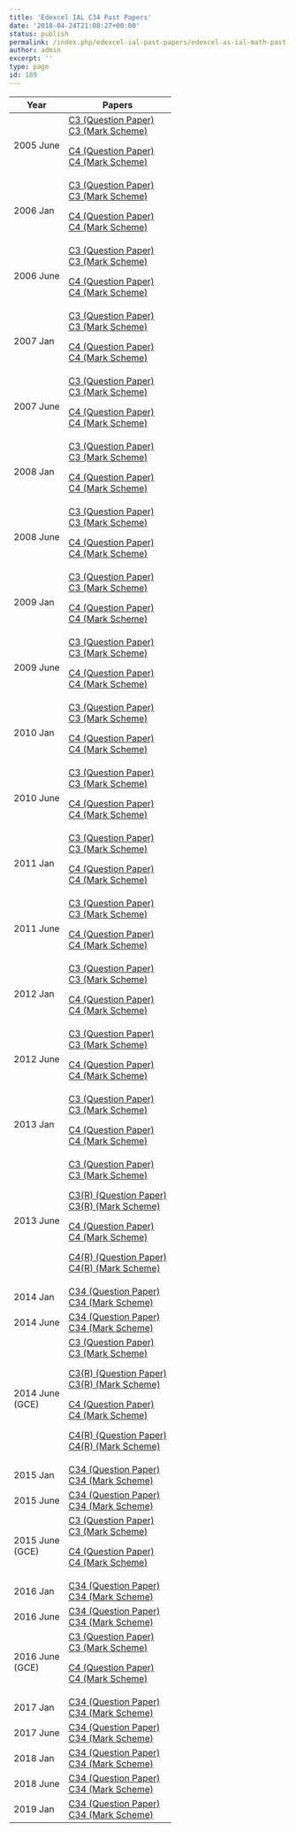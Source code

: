 ```yaml
---
title: 'Edexcel IAL C34 Past Papers'
date: '2018-04-24T21:08:27+00:00'
status: publish
permalink: /index.php/edexcel-ial-past-papers/edexcel-as-ial-math-past-papers/edexcel-ial-c34-past-papers
author: admin
excerpt: ''
type: page
id: 189
---
```


<table class="table table-pastpapers">
  <thead>
  <tr>
    <th>Year</th>
    <th>Papers</th>
  </tr>
</thead>
  <tbody>
  <tr>
    <td>2005 June</td>
    <td>
      <a href="https://www.dropbox.com/s/y1qctl2rch430kw/June%202005%20QP%20-%20C3%20Edexcel.pdf?dl=1">C3 (Question Paper)</a><br/>
      <a href="https://www.dropbox.com/s/90fx9c4jr82aryj/June%202005%20MS%20-%20C3%20Edexcel.pdf?dl=1">C3 (Mark Scheme)</a>
      <p>
      <a href="https://www.dropbox.com/s/sveajooxirlvczv/June%202005%20QP%20-%20C4%20Edexcel.pdf?dl=1">C4 (Question Paper)</a><br/>
      <a href="https://www.dropbox.com/s/06xwqmsbv51g9vq/June%202005%20MS%20-%20C4%20Edexcel.pdf?dl=1">C4 (Mark Scheme)</a></p>
    </td>
  </tr>
  <tr>
    <td>2006 Jan</td>
    <td>
      <a href="https://www.dropbox.com/s/1rpby884j1nbu7e/January%202006%20QP%20-%20C3%20Edexcel.pdf?dl=1">C3 (Question Paper)</a><br/>
      <a href="https://www.dropbox.com/s/0m1bs7xr6w8uvwn/January%202006%20MS%20-%20C3%20Edexcel.pdf?dl=1">C3 (Mark Scheme)</a>
      <p>
      <a href="https://www.dropbox.com/s/lx404mmjmf78ym4/January%202006%20QP%20-%20C4%20Edexcel.pdf?dl=1">C4 (Question Paper)</a><br/>
      <a href="https://www.dropbox.com/s/5b9g417ef31wm12/January%202006%20MS%20-%20C4%20Edexcel.pdf?dl=1">C4 (Mark Scheme)</a></p>
    </td>
  </tr>
  <tr>
    <td>2006 June</td>
    <td>
      <a href="https://www.dropbox.com/s/q6g8v4t53rhmaqe/June%202006%20QP%20-%20C3%20Edexcel.pdf?dl=1">C3 (Question Paper)</a><br/>
      <a href="https://www.dropbox.com/s/uegjst0kl2oa807/June%202006%20MS%20-%20C3%20Edexcel.pdf?dl=1">C3 (Mark Scheme)</a>
      <p>
      <a href="https://www.dropbox.com/s/pp4firaikqxp9wo/June%202006%20QP%20-%20C4%20Edexcel.pdf?dl=1">C4 (Question Paper)</a><br/>
      <a href="https://www.dropbox.com/s/uf48krtp8tug9oy/June%202006%20MS%20-%20C4%20Edexcel.pdf?dl=1">C4 (Mark Scheme)</a></p>
    </td>
  </tr>
  <tr>
    <td>2007 Jan</td>
    <td>
      <a href="https://www.dropbox.com/s/zzfmb0g9545do4m/January%202007%20QP%20-%20C3%20Edexcel.pdf?dl=1">C3 (Question Paper)</a><br/>
      <a href="https://www.dropbox.com/s/6zw3yl6evdgx6t4/January%202007%20MS%20-%20C3%20Edexcel.pdf?dl=1">C3 (Mark Scheme)</a>
      <p>
      <a href="https://www.dropbox.com/s/dfvf9leub48z6n1/January%202007%20QP%20-%20C4%20Edexcel.pdf?dl=1">C4 (Question Paper)</a><br/>
      <a href="https://www.dropbox.com/s/msssdwlyjc13mal/January%202007%20MS%20-%20C4%20Edexcel.pdf?dl=1">C4 (Mark Scheme)</a></p>
    </td>
  </tr>
  <tr>
    <td>2007 June</td>
    <td>
      <a href="https://www.dropbox.com/s/vb1h8buibrox2nz/June%202007%20QP%20-%20C3%20Edexcel.pdf?dl=1">C3 (Question Paper)</a><br/>
      <a href="https://www.dropbox.com/s/qtuztk2vxct0pe0/June%202007%20MS%20-%20C3%20Edexcel.pdf?dl=1">C3 (Mark Scheme)</a>
      <p>
      <a href="https://www.dropbox.com/s/8mx4sjmifmuvj69/June%202007%20QP%20-%20C4%20Edexcel.pdf?dl=1">C4 (Question Paper)</a><br/>
      <a href="https://www.dropbox.com/s/2il3il5vlxb2o4m/June%202007%20MS%20-%20C4%20Edexcel.pdf?dl=1">C4 (Mark Scheme)</a></p>
    </td>
  </tr>
  <tr>
    <td>2008 Jan</td>
    <td>
      <a href="https://www.dropbox.com/s/46cby2oz5onngne/January%202008%20QP%20-%20C3%20Edexcel.pdf?dl=1">C3 (Question Paper)</a><br/>
      <a href="https://www.dropbox.com/s/ct5g7tttw6xa2pi/January%202008%20MS%20-%20C3%20Edexcel.pdf?dl=1">C3 (Mark Scheme)</a>
      <p>
      <a href="https://www.dropbox.com/s/5359a8qtscpzrzu/January%202008%20QP%20-%20C4%20Edexcel.pdf?dl=1">C4 (Question Paper)</a><br/>
      <a href="https://www.dropbox.com/s/4t7wqk2e57u66pr/January%202008%20MS%20-%20C4%20Edexcel.pdf?dl=1">C4 (Mark Scheme)</a></p>
    </td>
  </tr>
  <tr>
    <td>2008 June</td>
    <td>
      <a href="https://www.dropbox.com/s/qc33mfv9dm6dcgr/June%202008%20QP%20-%20C3%20Edexcel.pdf?dl=1">C3 (Question Paper)</a><br/>
      <a href="https://www.dropbox.com/s/4ny2qtwarkxcdy3/June%202008%20MS%20-%20C3%20Edexcel.pdf?dl=1">C3 (Mark Scheme)</a>
      <p>
      <a href="https://www.dropbox.com/s/nv11fiuavafngvz/June%202008%20QP%20-%20C4%20Edexcel.pdf?dl=1">C4 (Question Paper)</a><br/>
      <a href="https://www.dropbox.com/s/8eege7xczfc52dy/June%202008%20MS%20-%20C4%20Edexcel.pdf?dl=1">C4 (Mark Scheme)</a></p>
    </td>
  </tr>
  <tr>
    <td>2009 Jan</td>
    <td>
      <a href="https://www.dropbox.com/s/4f5cob8162uaz9r/January%202009%20QP%20-%20C3%20Edexcel.pdf?dl=1">C3 (Question Paper)</a><br/>
      <a href="https://www.dropbox.com/s/60pgkgr9bicdana/January%202009%20MS%20-%20C3%20Edexcel.pdf?dl=1">C3 (Mark Scheme)</a>
      <p>
      <a href="https://www.dropbox.com/s/f38sp6nwf99h1zz/January%202009%20QP%20-%20C4%20Edexcel.pdf?dl=1">C4 (Question Paper)</a><br/>
      <a href="https://www.dropbox.com/s/73kxisc7u7sjj0b/January%202009%20MS%20-%20C4%20Edexcel.pdf?dl=1">C4 (Mark Scheme)</a></p>
    </td>
  </tr>
  <tr>
    <td>2009 June</td>
    <td>
      <a href="https://www.dropbox.com/s/ywguuvzkc8gdlwf/June%202009%20QP%20-%20C3%20Edexcel.pdf?dl=1">C3 (Question Paper)</a><br/>
      <a href="https://www.dropbox.com/s/7pgao7obkxpdt5z/June%202009%20MS%20-%20C3%20Edexcel.pdf?dl=1">C3 (Mark Scheme)</a>
      <p>
      <a href="https://www.dropbox.com/s/3cxu5qmkefd0xun/June%202009%20QP%20-%20C4%20Edexcel.pdf?dl=1">C4 (Question Paper)</a><br/>
      <a href="https://www.dropbox.com/s/x16wkug0z5zvqks/June%202009%20MS%20-%20C4%20Edexcel.pdf?dl=1">C4 (Mark Scheme)</a></p>
    </td>
  </tr>
  <tr>
    <td>2010 Jan</td>
    <td>
      <a href="https://www.dropbox.com/s/8uhn3rio0do95ga/January%202010%20QP%20-%20C3%20Edexcel.pdf?dl=1">C3 (Question Paper)</a><br/>
      <a href="https://www.dropbox.com/s/m1cv6o6khlia2ys/January%202010%20MS%20-%20C3%20Edexcel.pdf?dl=1">C3 (Mark Scheme)</a>
      <p>
      <a href="https://www.dropbox.com/s/xw54bdq5zvl97cl/January%202010%20QP%20-%20C4%20Edexcel.pdf?dl=1">C4 (Question Paper)</a><br/>
      <a href="https://www.dropbox.com/s/q676sv8bwfcwg05/January%202010%20MS%20-%20C4%20Edexcel.pdf?dl=1">C4 (Mark Scheme)</a></p>
    </td>
  </tr>
  <tr>
    <td>2010 June</td>
    <td>
      <a href="https://www.dropbox.com/s/uwh3wzzww570lun/June%202010%20QP%20-%20C3%20Edexcel.pdf?dl=1">C3 (Question Paper)</a><br/>
      <a href="https://www.dropbox.com/s/1aqg2m5yvtm7ept/June%202010%20MS%20-%20C3%20Edexcel.pdf?dl=1">C3 (Mark Scheme)</a>
      <p>
      <a href="https://www.dropbox.com/s/qxloy7mgnfc0gg9/June%202010%20QP%20-%20C4%20Edexcel.pdf?dl=1">C4 (Question Paper)</a><br/>
      <a href="https://www.dropbox.com/s/1qymnrx0p5fq8jw/June%202010%20MS%20-%20C4%20Edexcel.pdf?dl=1">C4 (Mark Scheme)</a></p>
    </td>
  </tr>
  <tr>
    <td>2011 Jan</td>
    <td>
      <a href="https://www.dropbox.com/s/8sf17l322opcndu/January%202011%20QP%20-%20C3%20Edexcel.pdf?dl=1">C3 (Question Paper)</a><br/>
      <a href="https://www.dropbox.com/s/vtbuztgi2rdtwum/January%202011%20MS%20-%20C3%20Edexcel.pdf?dl=1">C3 (Mark Scheme)</a>
      <p>
      <a href="https://www.dropbox.com/s/1avge7mvu8klqdl/January%202011%20QP%20-%20C4%20Edexcel.pdf?dl=1">C4 (Question Paper)</a><br/>
      <a href="https://www.dropbox.com/s/wwkjb3e7ll2exf6/January%202011%20MS%20-%20C4%20Edexcel.pdf?dl=1">C4 (Mark Scheme)</a></p>
    </td>
  </tr>
  <tr>
    <td>2011 June</td>
    <td>
      <a href="https://www.dropbox.com/s/2casz1oxs4rqn4v/June%202011%20QP%20-%20C3%20Edexcel.pdf?dl=1">C3 (Question Paper)</a><br/>
      <a href="https://www.dropbox.com/s/6ss5t2kj7govxem/June%202011%20MS%20-%20C3%20Edexcel.pdf?dl=1">C3 (Mark Scheme)</a>
      <p>
      <a href="https://www.dropbox.com/s/clki4y3e6n41jjz/June%202011%20QP%20-%20C4%20Edexcel.pdf?dl=1">C4 (Question Paper)</a><br/>
      <a href="https://www.dropbox.com/s/lwlceu2ggasyvmn/June%202011%20MS%20-%20C4%20Edexcel.pdf?dl=1">C4 (Mark Scheme)</a></p>
    </td>
  </tr>
  <tr>
    <td>2012 Jan</td>
    <td>
      <a href="https://www.dropbox.com/s/xyazsoliwe4tt59/January%202012%20QP%20-%20C3%20Edexcel.pdf?dl=1">C3 (Question Paper)</a><br/>
      <a href="https://www.dropbox.com/s/wr097z4g1pr6ui5/January%202012%20MS%20-%20C3%20Edexcel.pdf?dl=1">C3 (Mark Scheme)</a>
      <p>
      <a href="https://www.dropbox.com/s/yv1r9kjarg1srpg/January%202012%20QP%20-%20C4%20Edexcel.pdf?dl=1">C4 (Question Paper)</a><br/>
      <a href="https://www.dropbox.com/s/1cezsr011s33dy0/January%202012%20MS%20-%20C4%20Edexcel.pdf?dl=1">C4 (Mark Scheme)</a></p>
    </td>
  </tr>
  <tr>
    <td>2012 June</td>
    <td>
      <a href="https://www.dropbox.com/s/75lmr1qy6kb1z8c/June%202012%20QP%20-%20C3%20Edexcel.pdf?dl=1">C3 (Question Paper)</a><br/>
      <a href="https://www.dropbox.com/s/t9i1527yexcvmym/June%202012%20MS%20-%20C3%20Edexcel.pdf?dl=1">C3 (Mark Scheme)</a>
      <p>
      <a href="https://www.dropbox.com/s/jnkssn53ljc2fqy/June%202012%20QP%20-%20C4%20Edexcel.pdf?dl=1">C4 (Question Paper)</a><br/>
      <a href="https://www.dropbox.com/s/aarblipl5zksxrx/June%202012%20MS%20-%20C4%20Edexcel.pdf?dl=1">C4 (Mark Scheme)</a></p>
    </td>
  </tr>
  <tr>
    <td>2013 Jan</td>
    <td>
      <a href="https://www.dropbox.com/s/0fufe34d5tzaiki/January%202013%20QP%20-%20C3%20Edexcel.pdf?dl=1">C3 (Question Paper)</a><br/>
      <a href="https://www.dropbox.com/s/uxmik62t72l1gdv/January%202013%20MS%20-%20C3%20Edexcel.pdf?dl=1">C3 (Mark Scheme)</a>
      <p>
      <a href="https://www.dropbox.com/s/9i7zplxh53fmj4j/January%202013%20QP%20-%20C4%20Edexcel.pdf?dl=1">C4 (Question Paper)</a><br/>
      <a href="https://www.dropbox.com/s/tu2hlp0f1ar8ir3/January%202013%20MS%20-%20C4%20Edexcel.pdf?dl=1">C4 (Mark Scheme)</a></p>
    </td>
  </tr>
  <tr>
    <td>2013 June</td>
    <td>
      <a href="https://www.dropbox.com/s/xnxcjxb4t85un9h/June%202013%20QP%20-%20C3%20Edexcel.pdf?dl=1">C3 (Question Paper)</a><br/>
      <a href="https://www.dropbox.com/s/i4olb47mcl7knsd/June%202013%20MS%20-%20C3%20Edexcel.pdf?dl=1">C3 (Mark Scheme)</a>
      <p>
      <a href="https://www.dropbox.com/s/b4jsj0qqkmfl3wa/June%202013%20%28R%29%20QP%20-%20C3%20Edexcel.pdf?dl=1">C3(R) (Question Paper)</a><br/>
      <a href="https://www.dropbox.com/s/nswztbya01ta2d5/June%202013%20%28R%29%20MS%20-%20C3%20Edexcel.pdf?dl=1">C3(R) (Mark Scheme)</a></p>
      <p>
      <a href="https://www.dropbox.com/s/nq94demb0c0stga/June%202013%20QP%20-%20C4%20Edexcel.pdf?dl=1">C4 (Question Paper)</a><br/>
      <a href="https://www.dropbox.com/s/rqgia6em6ou4sps/June%202013%20MS%20-%20C4%20Edexcel.pdf?dl=1">C4 (Mark Scheme)</a></p>
      <p>
      <a href="https://www.dropbox.com/s/sxbnj00kb2v33rj/June%202013%20%28R%29%20QP%20-%20C4%20Edexcel.pdf?dl=1">C4(R) (Question Paper)</a><br/>
      <a href="https://www.dropbox.com/s/c1zw5z87a386req/June%202013%20%28R%29%20MS%20-%20C4%20Edexcel.pdf?dl=1">C4(R) (Mark Scheme)</a></p>
    </td>
  </tr>
  <tr>
    <td>2014 Jan</td>
    <td>
      <a href="https://www.dropbox.com/s/e7w8aelbhdmwodx/January%202014%20%28IAL%29%20QP%20-%20C34%20Edexcel.pdf?dl=1">C34 (Question Paper)</a><br/>
      <a href="https://www.dropbox.com/s/ac5g76s05hwnckm/January%202014%20%28IAL%29%20MS%20-%20C34%20Edexcel.pdf?dl=1">C34 (Mark Scheme)</a>
    </td>
  </tr>
  <tr>
    <td>2014 June</td>
    <td>
      <a href="https://www.dropbox.com/s/0rkcayfm6felyb0/June%202014%20%28IAL%29%20QP%20-%20C34%20Edexcel.pdf?dl=1">C34 (Question Paper)</a><br/>
      <a href="https://www.dropbox.com/s/si4ma4lcg6r90bs/June%202014%20%28IAL%29%20MS%20-%20C34%20Edexcel.pdf?dl=1">C34 (Mark Scheme)</a>
    </td>
  </tr>
  <tr>
    <td>2014 June<br/>(GCE)</td>
    <td>
      <a href="https://www.dropbox.com/s/2gvgrzz8q2jvu7t/June%202014%20QP%20-%20C3%20Edexcel.pdf?dl=1">C3 (Question Paper)</a><br/>
      <a href="https://www.dropbox.com/s/0x86598wm5wraxs/June%202014%20MS%20-%20C3%20Edexcel.pdf?dl=1">C3 (Mark Scheme)</a>
      <p>
      <a href="https://www.dropbox.com/s/gazyftrlmto7fik/June%202014%20%28R%29%20QP%20-%20C3%20Edexcel.pdf?dl=1">C3(R) (Question Paper)</a><br/>
      <a href="https://www.dropbox.com/s/zrc2fgvssuwynba/June%202014%20%28R%29%20MS%20-%20C3%20Edexcel.pdf?dl=1">C3(R) (Mark Scheme)</a></p>
      <p>
      <a href="https://www.dropbox.com/s/5dkw3gu2s48fzsr/June%202014%20QP%20-%20C4%20Edexcel.pdf?dl=1">C4 (Question Paper)</a><br/>
      <a href="https://www.dropbox.com/s/nn4r8x86rrl8rvt/June%202014%20MS%20-%20C4%20Edexcel.pdf?dl=1">C4 (Mark Scheme)</a></p>
      <p>
      <a href="https://www.dropbox.com/s/qr1ujugir4r2cq0/June%202014%20%28R%29%20QP%20-%20C4%20Edexcel.pdf?dl=1">C4(R) (Question Paper)</a><br/>
      <a href="https://www.dropbox.com/s/wvz15xchd61xh7e/June%202014%20%28R%29%20MS%20-%20C4%20Edexcel.pdf?dl=1">C4(R) (Mark Scheme)</a></p>
    </td>
  </tr>
  <tr>
    <td>2015 Jan</td>
    <td>
      <a href="https://www.dropbox.com/s/0ua3ok42pisuv10/WMA02_01_que_20150126.pdf?dl=1">C34 (Question Paper)</a><br/>
      <a href="https://www.dropbox.com/s/drfnagk3kktsgcx/WMA02_01_msc_20150305.pdf?dl=1">C34 (Mark Scheme)</a>
    </td>
  </tr>
  <tr>
    <td>2015 June</td>
    <td>
      <a href="https://www.dropbox.com/s/xacol64fqoe27ue/WMA02_01_que_20150612.pdf?dl=1">C34 (Question Paper)</a><br/>
      <a href="https://www.dropbox.com/s/l4pas31jjqsh8sd/WMA02_01_msc_20150812.pdf?dl=1">C34 (Mark Scheme)</a>
    </td>
  </tr>
  <tr>
    <td>2015 June<br/>(GCE)</td>
    <td>
      <a href="https://www.dropbox.com/s/4yr9t5cqbfi9sri/6665_01_que_20150612.pdf?dl=1">C3 (Question Paper)</a><br/>
      <a href="https://www.dropbox.com/s/2v6l1ytlipqxqr3/6665_01_msc_20150812.pdf?dl=1">C3 (Mark Scheme)</a>
      <p>
      <a href="https://www.dropbox.com/s/1w20kw7tsvmldi0/6666_01_que_20150616.pdf?dl=1">C4 (Question Paper)</a><br/>
      <a href="https://www.dropbox.com/s/e2g3czhrp4xm7bl/6666_01_msc_20150812.pdf?dl=1">C4 (Mark Scheme)</a></p>
    </td>
  </tr>
  <tr>
    <td>2016 Jan</td>
    <td>
      <a href="https://www.dropbox.com/s/czg6hztiuj8yuzq/WMA02_01_que_20160119.pdf?dl=1">C34 (Question Paper)</a><br/>
      <a href="https://www.dropbox.com/s/mfaph2e0cdek7yq/WMA02_01_msc_20160216.pdf?dl=1">C34 (Mark Scheme)</a>
    </td>
  </tr>
  <tr>
    <td>2016 June</td>
    <td>
      <a href="https://www.dropbox.com/s/8zmrf489jc33sl7/WMA02_01_que_20160621.pdf?dl=1">C34 (Question Paper)</a><br/>
      <a href="https://www.dropbox.com/s/g0hgozgjuy1gi5x/WMA02_01_rms_20160817.pdf?dl=1">C34 (Mark Scheme)</a>
    </td>
  </tr>
  <tr>
    <td>2016 June<br/>(GCE)</td>
    <td>
      <a href="https://www.dropbox.com/s/pi3iygok3vqrg9o/June%202016%20QP%20-%20C3%20Edexcel.pdf?dl=1">C3 (Question Paper)</a><br/>
      <a href="https://www.dropbox.com/s/elgecycgqebkax4/June%202016%20MS%20-%20C3%20Edexcel.pdf?dl=1">C3 (Mark Scheme)</a>
      <p>
      <a href="https://www.dropbox.com/s/1tts35efj5ceb7v/June%202016%20QP%20-%20C4%20Edexcel.pdf?dl=1">C4 (Question Paper)</a><br/>
      <a href="https://www.dropbox.com/s/pe46airivpi6nxe/June%202016%20MS%20-%20C4%20Edexcel.pdf?dl=1">C4 (Mark Scheme)</a></p>
    </td>
  </tr>
  <tr>
    <td>2017 Jan</td>
    <td>
      <a href="https://qualifications.pearson.com/content/dam/pdf/International%20Advanced%20Level/Mathematics/2013/Exam%20materials/WMA02_01_que_20170117.pdf">C34 (Question Paper)</a><br/>
      <a href="https://qualifications.pearson.com/content/dam/pdf/International%20Advanced%20Level/Mathematics/2013/Exam%20materials/WMA02_01_rms_20170301.pdf">C34 (Mark Scheme)</a>
    </td>
  </tr>
  <tr>
    <td>2017 June</td>
    <td>
      <a href="https://qualifications.pearson.com/content/dam/pdf/International%20Advanced%20Level/Mathematics/2013/Exam%20materials/WMA02_01_que_20170621.pdf">C34 (Question Paper)</a><br/>
      <a href="https://qualifications.pearson.com/content/dam/pdf/International%20Advanced%20Level/Mathematics/2013/Exam%20materials/WMA02_01_rms_20170816.pdf">C34 (Mark Scheme)</a>
    </td>
  </tr>
  <tr>
    <td>2018 Jan</td>
    <td>
      <a href="https://qualifications.pearson.com/content/dam/pdf/International%20Advanced%20Level/Mathematics/2013/Exam%20materials/WMA02_01_que_20180116.pdf">C34 (Question Paper)</a><br/>
      <a href="https://qualifications.pearson.com/content/dam/pdf/International%20Advanced%20Level/Mathematics/2013/Exam%20materials/WMA02_01_rms_20180308.pdf">C34 (Mark Scheme)</a>
    </td>
  </tr>
  <tr>
    <td>2018 June</td>
    <td>
      <a href="https://qualifications.pearson.com/content/dam/pdf/International%20Advanced%20Level/Mathematics/2013/Exam%20materials/WMA02_01_que_20180620.pdf">C34 (Question Paper)</a><br/>
      <a href="https://qualifications.pearson.com/content/dam/pdf/International%20Advanced%20Level/Mathematics/2013/Exam%20materials/WMA02_01_rms_20180815.pdf">C34 (Mark Scheme)</a>
    </td>
  </tr>
  <tr>
    <td>2019 Jan</td>
    <td>
      <a href="https://qualifications.pearson.com/content/dam/pdf/International%20Advanced%20Level/Mathematics/2013/Exam%20materials/WMA02_01_que_20190116.pdf">C34 (Question Paper)</a><br/>
      <a href="https://qualifications.pearson.com/content/dam/pdf/International%20Advanced%20Level/Mathematics/2013/Exam%20materials/WMA02_01_que_20190116.pdf">C34 (Mark Scheme)</a>
    </td>
  </tr>
</tbody>
</table>
